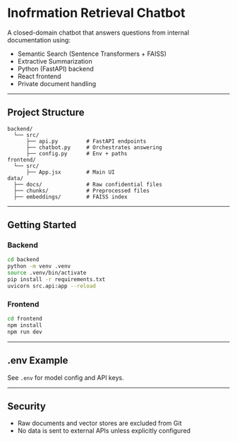 # Inofrmation Retrieval Chatbot

A closed-domain chatbot that answers questions from internal documentation using:
- Semantic Search (Sentence Transformers + FAISS)
- Extractive Summarization
- Python (FastAPI) backend
- React frontend
- Private document handling

---

## Project Structure

```
backend/
  └── src/
      ├── api.py         # FastAPI endpoints
      ├── chatbot.py     # Orchestrates answering
      ├── config.py      # Env + paths
frontend/
  └── src/
      ├── App.jsx        # Main UI
data/
  ├── docs/              # Raw confidential files
  ├── chunks/            # Preprocessed files
  ├── embeddings/        # FAISS index
```

---

## Getting Started

### Backend
```bash
cd backend
python -m venv .venv
source .venv/bin/activate
pip install -r requirements.txt
uvicorn src.api:app --reload
```

### Frontend
```bash
cd frontend
npm install
npm run dev
```

---

## .env Example
See `.env` for model config and API keys.

---

## Security

- Raw documents and vector stores are excluded from Git
- No data is sent to external APIs unless explicitly configured
